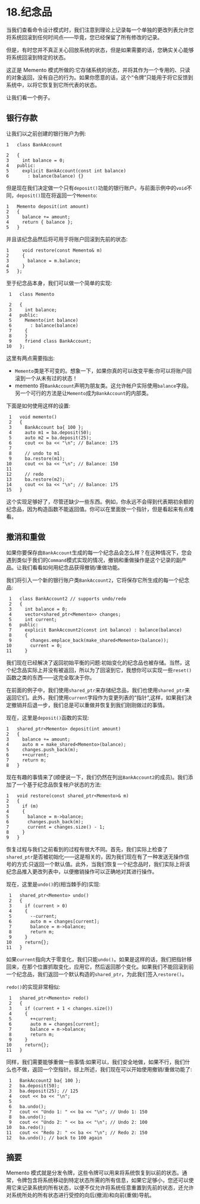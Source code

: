 # 18.纪念品

当我们查看命令设计模式时，我们注意到理论上记录每一个单独的更改列表允许您将系统回滚到任何时间点——毕竟，您已经保留了所有修改的记录。

但是，有时您并不真正关心回放系统的状态，但是如果需要的话，您确实关心能够将系统回滚到特定的状态。

这正是 Memento 模式所做的:它存储系统的状态，并将其作为一个专用的、只读的对象返回，没有自己的行为。如果你愿意的话，这个“令牌”只能用于将它反馈到系统中，以将它恢复到它所代表的状态。

让我们看一个例子。

## 银行存款

让我们以之前创建的银行账户为例:

```
1   class BankAccount

2   {
3     int balance = 0;
4   public:
5     explicit BankAccount(const int balance)
6       : balance(balance) {}

```

但是现在我们决定做一个只有`deposit()`功能的银行账户。与前面示例中的`void`不同，`deposit()`现在将返回一个`Memento`:

```
1   Memento deposit(int amount)
2   {
3     balance += amount;
4     return { balance };
5   }

```

并且该纪念品然后将可用于将账户回滚到先前的状态:

```
1     void restore(const Memento& m)
2     {
3       balance = m.balance;
4     }
5   };

```

至于纪念品本身，我们可以做一个简单的实现:

```
 1   class Memento

 2   {
 3     int balance;
 4   public:
 5     Memento(int balance)
 6       : balance(balance)
 7     {
 8     }
 9     friend class BankAccount;
10   };

```

这里有两点需要指出:

*   `Memento`类是不可变的。想象一下，如果你真的可以改变平衡:你可以将账户回滚到一个从未有过的状态！
*   memento 将`BankAccount`声明为朋友类。这允许帐户实际使用`balance`字段。另一个可行的方法是让`Memento`成为`BankAccount`的内部类。

下面是如何使用这样的设置:

```
 1   void memento()
 2   {
 3     BankAccount ba{ 100 };
 4     auto m1 = ba.deposit(50);
 5     auto m2 = ba.deposit(25);
 6     cout << ba << "\n"; // Balance: 175
 7
 8     // undo to m1
 9     ba.restore(m1);
10     cout << ba << "\n"; // Balance: 150
11
12     // redo
13     ba.restore(m2);
14     cout << ba << "\n"; // Balance: 175
15   }

```

这个实现足够好了，尽管还缺少一些东西。例如，你永远不会得到代表期初余额的纪念品，因为构造函数不能返回值。你可以在里面放一个指针，但是看起来有点难看。

## 撤消和重做

如果你要保存由`BankAccount`生成的每一个纪念品会怎么样？在这种情况下，您会遇到类似于我们的`Command`模式实现的情况，撤销和重做操作是这个记录的副产品。让我们看看如何用纪念品获得撤销/重做功能。

我们将引入一个新的银行账户类`BankAccount2`，它将保存它所生成的每一个纪念品:

```
 1   class BankAccount2 // supports undo/redo
 2   {
 3     int balance = 0;
 4     vector<shared_ptr<Memento>> changes;
 5     int current;
 6   public:
 7     explicit BankAccount2(const int balance) : balance(balance)
 8     {
 9       changes.emplace_back(make_shared<Memento>(balance));
10       current = 0;
11     }

```

我们现在已经解决了返回初始平衡的问题:初始变化的纪念品也被存储。当然，这个纪念品实际上并没有被返回，所以为了回滚到它，我想你可以实现一些`reset()`函数之类的东西——这完全取决于你。

在前面的例子中，我们使用`shared_ptr`来存储纪念品，我们也使用`shared_ptr`来返回它们。此外，我们使用`current`字段作为变更列表的“指针”,这样，如果我们决定撤销并后退一步，我们总是可以重做并恢复到我们刚刚做过的事情。

现在，这里是`deposit()`函数的实现:

```
1   shared_ptr<Memento> deposit(int amount)
2   {
3     balance += amount;
4     auto m = make_shared<Memento>(balance);
5     changes.push_back(m);
6     ++current;
7     return m;
8   }

```

现在有趣的事情来了(顺便说一下，我们仍然在列出`BankAccount2`的成员)。我们添加了一个基于纪念品恢复帐户状态的方法:

```
1   void restore(const shared_ptr<Memento>& m)
2   {
3     if (m)
4     {
5       balance = m->balance;
6       changes.push_back(m);
7       current = changes.size() - 1;
8     }
9   }

```

恢复过程与我们之前看到的过程有很大不同。首先，我们实际上检查了`shared_ptr`是否被初始化——这是相关的，因为我们现在有了一种发送无操作信号的方式:只返回一个默认值。此外，当我们恢复一个纪念品时，我们实际上将该纪念品推入更改列表中，以便撤销操作可以正确地对其进行操作。

现在，这里是`undo()`的(相当棘手的)实现:

```
 1   shared_ptr<Memento> undo()
 2   {
 3     if (current > 0)
 4     {
 5       --current;
 6       auto m = changes[current];
 7       balance = m->balance;
 8       return m;
 9     }
10     return{};
11   }

```

如果`current`指向大于零变化，我们只能`undo()`。如果是这样的话，我们把指针移回来，在那个位置抓取变化，应用它，然后返回那个变化。如果我们不能回滚到前一个纪念品，我们返回一个默认构造的`shared_ptr`，为此我们签入`restore()`。

`redo()`的实现非常相似:

```
 1   shared_ptr<Memento> redo()
 2   {
 3     if (current + 1 < changes.size())
 4     {
 5       ++current;
 6       auto m = changes[current];
 7       balance = m->balance;
 8       return m;
 9     }
10     return{};
11   }

```

同样，我们需要能够重做一些事情:如果可以，我们安全地做，如果不行，我们什么也不做，返回一个空指针。综上所述，我们现在可以开始使用撤销/重做功能了:

```
 1   BankAccount2 ba{ 100 };
 2   ba.deposit(50);
 3   ba.deposit(25); // 125
 4   cout << ba << "\n";
 5
 6   ba.undo();
 7   cout << "Undo 1: " << ba << "\n"; // Undo 1: 150
 8   ba.undo();
 9   cout << "Undo 2: " << ba << "\n"; // Undo 2: 100
10   ba.redo();
11   cout << "Redo 2: " << ba << "\n"; // Redo 2: 150
12   ba.undo(); // back to 100 again

```

## 摘要

Memento 模式就是分发令牌，这些令牌可以用来将系统恢复到以前的状态。通常，令牌包含将系统移动到特定状态所需的所有信息，如果它足够小，您还可以使用它来记录系统的所有状态，以便不仅允许将系统任意重置到先前的状态，还允许对系统所处的所有状态进行受控的向后(撤消)和向前(重做)导航。